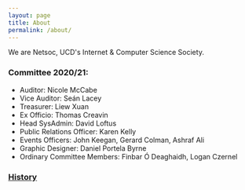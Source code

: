 ```yaml
---
layout: page
title: About
permalink: /about/
---
```


We are Netsoc, UCD's Internet & Computer Science Society.

### Committee 2020/21:

* Auditor: Nicole McCabe
* Vice Auditor: Seán Lacey
* Treasurer: Liew Xuan
* Ex Officio: Thomas Creavin
* Head SysAdmin: David Loftus
* Public Relations Officer: Karen Kelly
* Events Officers: John Keegan, Gerard Colman, Ashraf Ali
* Graphic Designer: Daniel Portela Byrne
* Ordinary Committee Members: Finbar Ó Deaghaidh, Logan Czernel

### [History](history)